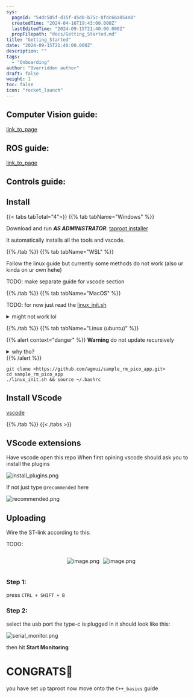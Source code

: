 ```yaml
---
sys:
  pageId: "54dc585f-d15f-45d0-b75c-8fdc66a854a8"
  createdTime: "2024-04-16T19:43:00.000Z"
  lastEditedTime: "2024-09-15T21:40:00.000Z"
  propFilepath: "docs/Getting_Started.md"
title: "Getting_Started"
date: "2024-09-15T21:40:00.000Z"
description: ""
tags:
  - "Onboarding"
author: "Overridden author"
draft: false
weight: 1
toc: false
icon: "rocket_launch"
---
```


## Computer Vision guide:

[link_to_page](86d45bc0-388b-4d26-8848-44f255f73d0e)

## ROS guide:

[link_to_page](3c76c1de-ec8f-46d6-8b0a-294005edc2d5)

## Controls guide:

## Install

{{< tabs tabTotal="4">}}
{{% tab tabName="Windows" %}}

Download and run _**AS ADMINISTRATOR**_: [taproot installer](https://github.com/Thornbots/TeachingFreshies/releases/tag/1.0)

It automatically installs all the tools and vscode.

{{% /tab %}}
{{% tab tabName="WSL" %}}

Follow the linux guide but currently some methods do not work (also ur kinda on ur own hehe)

TODO: make separate guide for vscode section

{{% /tab %}}
{{% tab tabName="MacOS" %}}

TODO: for now just read the [linux_init.sh](https://github.com/agmui/sample_rm_pico_app/blob/main/linux_init.sh)

<details>
<summary>might not work lol</summary>

`brew install libusb pkg-config`

Next install: [vscode](https://code.visualstudio.com/Download)

</details>

{{% /tab %}}
{{% tab tabName="Linux (ubuntu)" %}}

{{% alert context="danger" %}}
**Warning** do not update recursively
<details>
<summary>why tho?</summary>
There are some submodules that may go on for a while (like tinyusb) and I highly
recommend you don't need to get them.
If you want to see what submodules I update just look in `linux_init.sh`
</details>
{{% /alert %}}

```shell
git clone <https://github.com/agmui/sample_rm_pico_app.git>
cd sample_rm_pico_app
./linux_init.sh && source ~/.bashrc
```

## Install VScode

[vscode](https://code.visualstudio.com/Download)

{{% /tab %}}
{{< /tabs >}}

## VScode extensions

Have vscode open this repo
When first opining vscode should ask you to install the plugins

![install_plugins.png](https://prod-files-secure.s3.us-west-2.amazonaws.com/d518164a-d88e-44d1-a4ee-3adb3bd8bce0/89bd30f0-1825-4e77-867b-0a41ce370880/install_plugins.png?X-Amz-Algorithm=AWS4-HMAC-SHA256&X-Amz-Content-Sha256=UNSIGNED-PAYLOAD&X-Amz-Credential=ASIAZI2LB466VLMQZFOF%2F20250408%2Fus-west-2%2Fs3%2Faws4_request&X-Amz-Date=20250408T061211Z&X-Amz-Expires=3600&X-Amz-Security-Token=IQoJb3JpZ2luX2VjEPb%2F%2F%2F%2F%2F%2F%2F%2F%2F%2FwEaCXVzLXdlc3QtMiJIMEYCIQDOHcTrTlHKWG09Q6ULBE%2F0ytW9hjnTb2RNdG61oWoUqgIhAKncpfBR1kEV4R6mGjIsVLivJ6PcAD6WoF2Cu6jNp549Kv8DCG8QABoMNjM3NDIzMTgzODA1IgxV%2FIr0CDzc6QEtXYwq3AOQJkEN7Tu%2BdH8Vd%2B3w5OWqQ7gm8Ge4xgZYi6JVRtdTazmryulVb3aFpBWRJ4QhqMwNzTX4luGhRxfDFvJGNqZbdsnU3jfBM0%2BLAgMTNOSLlvmBbd2BE6wijP5v4SzzuFbEAwMmyc3nsdQR6Kglx0BW9Mbot8iKVfVnYcLGeOcP7Q8HVFEny6%2FYmR6Ighl96gQhoYPZatm7nKksREHRmsx%2FRCI52jOEXDUqjWDG20gS3BmeU24wjWbkNqG2dokLbAdh%2F1bjrTjJjo3PBtNNd4t1gOf6bdNpfWJ0n%2BwiQugTuEny3nRJFnH0hFXTR7ti4WpkvaMSjXmwD3FPViRnShqQtLx4WULcqXUfVI6p73o3P7IfFzBf6DEtih9KMS7jJdSoItxXaMx8BCxcLYkbHAcz9jg61yVPgr7k7j0t7MX5q%2FaYy58OZir%2F2ZKD2WVsoHJz5vrAjy32GCVWqukqEVmn4OKKBd4haL3KiYjolljk6eubJZqEEY3YI%2BF4p2RLctmKpM%2F%2FMRJIkU8Jfi%2BBUGjV%2BU%2BCiHD3JmlCikJdHvNayygROrxMBliegODlfcYmRcfrHUE0gmUGo4K8MTfMn%2FNXrhxgFQFKrQEWH8y8CL1GzVgGRDnIdaX0KFZXsDDo7NK%2FBjqkAXpZUQiw%2B9IkqY47jnubwHscqxDN9f5sEWrgdSi91elQpZ9wh5IYqADXkvFHmEYkL0u7pChWUCoTwrb8W%2F6kbp6cWc8M6GGS2rbl%2BtSZgJLy3Fe5YxtoNegkUs7pmFoqScqTiH85vLFRgklfTTxsgHiIcb4E18I%2Bw1Ia5LQlt%2BQhBHUFKJTr8DBH%2BEvAJ%2FgxbDB3OeC6DB6IdLtUwDMTw7%2BYbmZI&X-Amz-Signature=c1ccb7e7db75a2b87d0af5b909ce61cac99e2332709218cddf84ef1833e6d621&X-Amz-SignedHeaders=host&x-id=GetObject)

If not just type `@recommended` here  

![recommended.png](https://prod-files-secure.s3.us-west-2.amazonaws.com/d518164a-d88e-44d1-a4ee-3adb3bd8bce0/61e661e9-5d85-4dfc-be0d-8d2097a5e793/recommended.png?X-Amz-Algorithm=AWS4-HMAC-SHA256&X-Amz-Content-Sha256=UNSIGNED-PAYLOAD&X-Amz-Credential=ASIAZI2LB466VLMQZFOF%2F20250408%2Fus-west-2%2Fs3%2Faws4_request&X-Amz-Date=20250408T061211Z&X-Amz-Expires=3600&X-Amz-Security-Token=IQoJb3JpZ2luX2VjEPb%2F%2F%2F%2F%2F%2F%2F%2F%2F%2FwEaCXVzLXdlc3QtMiJIMEYCIQDOHcTrTlHKWG09Q6ULBE%2F0ytW9hjnTb2RNdG61oWoUqgIhAKncpfBR1kEV4R6mGjIsVLivJ6PcAD6WoF2Cu6jNp549Kv8DCG8QABoMNjM3NDIzMTgzODA1IgxV%2FIr0CDzc6QEtXYwq3AOQJkEN7Tu%2BdH8Vd%2B3w5OWqQ7gm8Ge4xgZYi6JVRtdTazmryulVb3aFpBWRJ4QhqMwNzTX4luGhRxfDFvJGNqZbdsnU3jfBM0%2BLAgMTNOSLlvmBbd2BE6wijP5v4SzzuFbEAwMmyc3nsdQR6Kglx0BW9Mbot8iKVfVnYcLGeOcP7Q8HVFEny6%2FYmR6Ighl96gQhoYPZatm7nKksREHRmsx%2FRCI52jOEXDUqjWDG20gS3BmeU24wjWbkNqG2dokLbAdh%2F1bjrTjJjo3PBtNNd4t1gOf6bdNpfWJ0n%2BwiQugTuEny3nRJFnH0hFXTR7ti4WpkvaMSjXmwD3FPViRnShqQtLx4WULcqXUfVI6p73o3P7IfFzBf6DEtih9KMS7jJdSoItxXaMx8BCxcLYkbHAcz9jg61yVPgr7k7j0t7MX5q%2FaYy58OZir%2F2ZKD2WVsoHJz5vrAjy32GCVWqukqEVmn4OKKBd4haL3KiYjolljk6eubJZqEEY3YI%2BF4p2RLctmKpM%2F%2FMRJIkU8Jfi%2BBUGjV%2BU%2BCiHD3JmlCikJdHvNayygROrxMBliegODlfcYmRcfrHUE0gmUGo4K8MTfMn%2FNXrhxgFQFKrQEWH8y8CL1GzVgGRDnIdaX0KFZXsDDo7NK%2FBjqkAXpZUQiw%2B9IkqY47jnubwHscqxDN9f5sEWrgdSi91elQpZ9wh5IYqADXkvFHmEYkL0u7pChWUCoTwrb8W%2F6kbp6cWc8M6GGS2rbl%2BtSZgJLy3Fe5YxtoNegkUs7pmFoqScqTiH85vLFRgklfTTxsgHiIcb4E18I%2Bw1Ia5LQlt%2BQhBHUFKJTr8DBH%2BEvAJ%2FgxbDB3OeC6DB6IdLtUwDMTw7%2BYbmZI&X-Amz-Signature=7d7f3b6d163fb65c8ef494e8c87febc94f8f234bb7728bbfa4b25663c93500f2&X-Amz-SignedHeaders=host&x-id=GetObject)

## Uploading

Wire the ST-link according to this:

TODO:

<div style="display: flex;flex-direction: row; column-gap:10px; max-width: 630px;justify-content: center;">
<div>

![image.png](https://prod-files-secure.s3.us-west-2.amazonaws.com/d518164a-d88e-44d1-a4ee-3adb3bd8bce0/210ecb78-1116-4d7b-b9b7-2292f66fa2c2/image.png?X-Amz-Algorithm=AWS4-HMAC-SHA256&X-Amz-Content-Sha256=UNSIGNED-PAYLOAD&X-Amz-Credential=ASIAZI2LB466RCK3VSQY%2F20250408%2Fus-west-2%2Fs3%2Faws4_request&X-Amz-Date=20250408T061214Z&X-Amz-Expires=3600&X-Amz-Security-Token=IQoJb3JpZ2luX2VjEPb%2F%2F%2F%2F%2F%2F%2F%2F%2F%2FwEaCXVzLXdlc3QtMiJHMEUCIQD5roSsNwa3Mb5sT3aPgKnm0RpK3XrakGG8a2Dho0eeXAIgJD73csZ13v2GSLMd4%2Bg49gS1pZiuNIsuxCPr3byF%2BbEq%2FwMIbxAAGgw2Mzc0MjMxODM4MDUiDApeTImPyt%2FroxuZYSrcA0B08yNwDif5HWzMfS%2Brq0U9v80BEZWFCgugGCrLZfDZ05Qbg268om4rWMgmxPDX0ZpxHaMcvGHdAxbYKZk%2FasubbI%2FGH22tGJMFeulENwKbAaSZU4g8RV5%2BeE73XDDQ%2B1kfADgjGNmqm1H5ATW9tOw%2F2EhE%2BY9a4mZ6L4eNnbcy25918Vrfrib27CraYJ2WGz4ToJ9wXdMo8med4yy%2FGuykCvxUkwvfyJogBNhds8dOnCjHrE0alqAHiZ55Bc%2BGc9dVHgJAumx0rGHiIVAUDr5Y5dwu%2Bw56wYK1HCvpS9m4E0zFatSphGmNQ7tP40isNk7OuAtY850QvA7zvxyIk%2F%2B5KaPwTpELz8HZ8xPc5V3ChgokmkXK81eLdZBuVUgw2OZ51v7TV1hQCgGoHbDAdJLDS3dRDjlq2NrjDKEzT1Q%2BqvD6qpKmnuyybiFnbselTvTxdygX1pBrExxMzFbK6YV%2BEUqKwPx%2FQXrR018VGp3gnXFjSfsIicKRBR2z5w%2Bynp8MKTvRShvaQ6o4d48Vd3MZIvNIgYWMTzlzk%2BBRbl2nVc3kfdc%2BrOQv%2BP34NNN0RRErzdyZDUqJYJ%2Bldc2wYPfyrM%2F7VVezR%2FoZ2HgQKxp8kg4G2tg%2FDcs2C6Q2MKjt0r8GOqUBT4iNsFVkagCyxTK7RDAyDRKvvaN%2BuD9ODpouxriZ8LrIpC%2BgP7bRxYjhzKBZz3Er3qbZa2d5%2B88RAAu8FYVdUtBr41a4IxSo82P8m7S1c%2F%2FW0TXN6kXlHZ7yY3PUpDj4uT1TkorV%2Fn3ldnigtYey%2F9f%2BvIbk49lNLE3iAzNsr5CzavlB1cZVItHr9RmS1TkdHsqbAPkHCWW5ZvMOP7xKoNHABsOI&X-Amz-Signature=ec984d721e30c9f3eab1c8e8c88e724595fa915974d4c5acae4f9d8bd0dfbb96&X-Amz-SignedHeaders=host&x-id=GetObject)

</div>
<div>

![image.png](https://prod-files-secure.s3.us-west-2.amazonaws.com/d518164a-d88e-44d1-a4ee-3adb3bd8bce0/33a0fd0f-8ca6-4a86-8e09-26e95ded1fff/image.png?X-Amz-Algorithm=AWS4-HMAC-SHA256&X-Amz-Content-Sha256=UNSIGNED-PAYLOAD&X-Amz-Credential=ASIAZI2LB466YHIQEYYP%2F20250408%2Fus-west-2%2Fs3%2Faws4_request&X-Amz-Date=20250408T061215Z&X-Amz-Expires=3600&X-Amz-Security-Token=IQoJb3JpZ2luX2VjEPb%2F%2F%2F%2F%2F%2F%2F%2F%2F%2FwEaCXVzLXdlc3QtMiJIMEYCIQCdRiypbHfqXcjHj1VUXW%2Be5zjr4y1CE2Cg4kN%2F7dXlBQIhAMyOqT7TY7upDpcS9m303ZJZ%2BAvFX2aggF6Xh%2FPasOd3Kv8DCG8QABoMNjM3NDIzMTgzODA1Igw5fsxu5CZq%2Ft%2Fo6Mgq3AOWjLkrahr7na8ae0ywyb01Q4Z%2BI0g1y9L5p%2BLjXnF7yZDn5vDxfop41p7DPIwP0PriO%2B3ubT6wnLsTLLlheofI4i0lDzWrgwxegxQhf%2BAW%2FdN2mmtkaOWY4ys3Anmm4%2FtPIs5s6csdJE20mdCJ6DBpEaZWuXMi38v1C%2BmrNvKDFi%2B529EtytaM0%2B%2ByiUGEGONRiCkN%2Bur5cj0FT5sXAiPjx2IbiwqoHWnnw%2F%2FgAbxZFtDtJxZQzR9qj3i6di%2BoOykaIUlfwKWlCQOzexV2PwbzRcTRBz2%2FgKbCjelUHd7S96iMSA6F1Y7e5g2OTN4S4JEEs55k3oSxnHEqugajZD0vYYXcliWKC3zE6%2Fz0vDW1nm6SY2pMH3iuWh7HRh7qMtBH1C%2FPQ5c6faFh%2B5HCIcMmv3Kd8uo%2Ff2mNPR8zfWe8nhEaZ4R1fy0ypExK8HshDgbuYfrtUdDLN8bYY7f1IZ3byN1GgujylwCxq8WuPGBGvD8gnNWh7S4OSyoIMnUZQt88AMzU2wIpOJW2ysXyKIbSblPvKnbPhmdXGJ4wdx%2BqVd0Us1UqXxwXkhu0snDkC5BAUX8qBYBmECuWwtPICkaHDxTf%2BySvJkNnurb9enns%2BJlOacMk462z3Gp9CzCQ7dK%2FBjqkAbylPuKLRCwZ2n4OfIdYbr4kl5pTCBgaXMo%2B9MIvBQTVit%2BXGqRXdycGdBIAsyiRXvgP2eOxmbqut0UPHQGfFBJZpkOhuEuLW%2Bz1dy5gXSjgCx4YnMFIz%2BBVqnvXxNmuhQIUQOD3uAkWZKnQ3H8lsW2uLockbpX1oF3cMTXhdWkd5MppWoYkQNHgNjnXKz0o9QjJ035IhUR9FnsgRhr3GOvARnws&X-Amz-Signature=3f59bdec51bbc05a3982e72c85da50a8ea2b902870d63de003dc2176f58739b8&X-Amz-SignedHeaders=host&x-id=GetObject)

</div>
</div>

### Step 1:

press `CTRL + SHIFT + B`

### Step 2:

select the usb port the type-c is plugged in it should look like this:

![serial_monitor.png](https://prod-files-secure.s3.us-west-2.amazonaws.com/d518164a-d88e-44d1-a4ee-3adb3bd8bce0/f03f4774-05d4-4393-b6a0-d5efb6d315ab/serial_monitor.png?X-Amz-Algorithm=AWS4-HMAC-SHA256&X-Amz-Content-Sha256=UNSIGNED-PAYLOAD&X-Amz-Credential=ASIAZI2LB466VLMQZFOF%2F20250408%2Fus-west-2%2Fs3%2Faws4_request&X-Amz-Date=20250408T061211Z&X-Amz-Expires=3600&X-Amz-Security-Token=IQoJb3JpZ2luX2VjEPb%2F%2F%2F%2F%2F%2F%2F%2F%2F%2FwEaCXVzLXdlc3QtMiJIMEYCIQDOHcTrTlHKWG09Q6ULBE%2F0ytW9hjnTb2RNdG61oWoUqgIhAKncpfBR1kEV4R6mGjIsVLivJ6PcAD6WoF2Cu6jNp549Kv8DCG8QABoMNjM3NDIzMTgzODA1IgxV%2FIr0CDzc6QEtXYwq3AOQJkEN7Tu%2BdH8Vd%2B3w5OWqQ7gm8Ge4xgZYi6JVRtdTazmryulVb3aFpBWRJ4QhqMwNzTX4luGhRxfDFvJGNqZbdsnU3jfBM0%2BLAgMTNOSLlvmBbd2BE6wijP5v4SzzuFbEAwMmyc3nsdQR6Kglx0BW9Mbot8iKVfVnYcLGeOcP7Q8HVFEny6%2FYmR6Ighl96gQhoYPZatm7nKksREHRmsx%2FRCI52jOEXDUqjWDG20gS3BmeU24wjWbkNqG2dokLbAdh%2F1bjrTjJjo3PBtNNd4t1gOf6bdNpfWJ0n%2BwiQugTuEny3nRJFnH0hFXTR7ti4WpkvaMSjXmwD3FPViRnShqQtLx4WULcqXUfVI6p73o3P7IfFzBf6DEtih9KMS7jJdSoItxXaMx8BCxcLYkbHAcz9jg61yVPgr7k7j0t7MX5q%2FaYy58OZir%2F2ZKD2WVsoHJz5vrAjy32GCVWqukqEVmn4OKKBd4haL3KiYjolljk6eubJZqEEY3YI%2BF4p2RLctmKpM%2F%2FMRJIkU8Jfi%2BBUGjV%2BU%2BCiHD3JmlCikJdHvNayygROrxMBliegODlfcYmRcfrHUE0gmUGo4K8MTfMn%2FNXrhxgFQFKrQEWH8y8CL1GzVgGRDnIdaX0KFZXsDDo7NK%2FBjqkAXpZUQiw%2B9IkqY47jnubwHscqxDN9f5sEWrgdSi91elQpZ9wh5IYqADXkvFHmEYkL0u7pChWUCoTwrb8W%2F6kbp6cWc8M6GGS2rbl%2BtSZgJLy3Fe5YxtoNegkUs7pmFoqScqTiH85vLFRgklfTTxsgHiIcb4E18I%2Bw1Ia5LQlt%2BQhBHUFKJTr8DBH%2BEvAJ%2FgxbDB3OeC6DB6IdLtUwDMTw7%2BYbmZI&X-Amz-Signature=24756bc7d87fbb16479cbfaaea2adbb062c5478786ced229f0b29be6dd98c700&X-Amz-SignedHeaders=host&x-id=GetObject)

then hit **Start Monitoring**

# CONGRATS🎉

you have set up taproot now move onto the `C++_basics` guide
